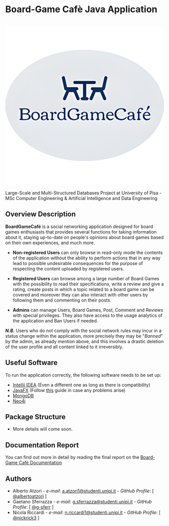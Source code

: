 
# Board-Game Cafè Java Application

&nbsp;&nbsp;&nbsp;&nbsp;&nbsp;&nbsp;&nbsp;&nbsp;&nbsp;&nbsp;&nbsp;&nbsp;&nbsp;&nbsp; ![Logo BoardGameCafè App](https://github.com/g-sferr/BoardGame-Cafe_App/blob/g.sferr/src/main/resources/logo.png)

Large-Scale and Multi-Structured Databases Project at University of Pisa - MSc Computer Engineering & Artificial Intelligence and Data Engineering

## Overview Description

**BoardGameCafé** is a social networking application designed for board games enthusiasts that provides several functions
for taking information about it, staying up-to-date on people's opinions about board games based on their own experiences,
and much more.

* **Non-registered Users** can only browse in read-only mode the contents of the application without the ability to perform
actions that in any way lead to possible undesirable consequences for the purpose of respecting the content uploaded by registered users.

* **Registered Users** can browse among a large number of Board Games with the possibility to read their specifications,
write a review and give a rating, create posts in which a topic related to a board game can be covered and moreover
they can also interact with other users by following them and commenting on their posts.

* **Admins** can manage Users, Board Games, Post, Comment and Reviews with special privileges.
They also have access to the usage analytics of the application and Ban Users if needed.


***N.B.***
Users who do not comply with the social network rules may incur in a status change within the application, more precisely
they may be "*Banned*" by the admin, as already mention above, and this involves a drastic deletion of the user profile and
all content linked to it irreversibly.

## Useful Software

To run the application correctly, the following software needs to be set up:

- [Intellij IDEA](https://www.jetbrains.com/idea/download/) (Even a different one as long as there is compatibility)
- [JavaFX](https://openjfx.io/)  (Follow [this](https://ashley-tharp.medium.com/solved-error-javafx-runtime-components-are-missing-and-are-required-to-run-this-application-ec4779eb796d) guide in case any problems arise)
- [MongoDB](https://www.mongodb.com/try/download/community)
- [Neo4j](https://neo4j.com/download/)

## Package Structure

 - More details will come soon.

## Documentation Report

You can find out more in detail by reading the final report on the [Board-Game Cafè Documentation](/docs/BoardGameCafe-Documentation.pdf)

## Authors

* Alberto Atzori - *e-mail*: a.atzori1@studenti.unipi.it - *GitHub Profile*: [ [@albertoatzori](https://github.com/albertoatzori) ]
* Gaetano Sferrazza - *e-mail*: g.sferrazza@studenti.unipi.it - *GitHub Profile*: [ [@g-sferr](https://github.com/g-sferr) ]
* Nicola Riccardi - *e-mail*: n.riccardi1@studenti.unipi.it - *GitHub Profile*: [ [@nickrick3](https://github.com/nickrick3) ]
